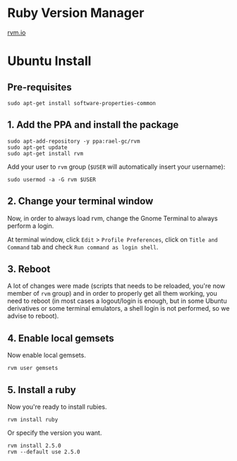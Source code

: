 # Ruby Version Manager

[rvm.io](https://rvm.io/)

# Ubuntu Install

## Pre-requisites

```term
sudo apt-get install software-properties-common
```

## 1. Add the PPA and install the package

```term
sudo apt-add-repository -y ppa:rael-gc/rvm
sudo apt-get update
sudo apt-get install rvm
```

Add your user to `rvm` group (`$USER` will automatically insert your username):

```term
sudo usermod -a -G rvm $USER
```    

## 2. Change your terminal window

Now, in order to always load rvm, change the Gnome Terminal to always perform a login.

At terminal window, click `Edit` > `Profile Preferences`, click on `Title and Command` tab and check `Run command as login shell`.

## 3. Reboot

A lot of changes were made (scripts that needs to be reloaded, you're now member of `rvm` group) and in order to properly get all them working, you need to reboot (in most cases a logout/login is enough, but in some Ubuntu derivatives or some terminal emulators, a shell login is not performed, so we advise to reboot).

## 4. Enable local gemsets

Now enable local gemsets.

```term
rvm user gemsets
```

## 5. Install a ruby

Now you're ready to install rubies.

```term
rvm install ruby
```

Or specify the version you want.

```term
rvm install 2.5.0
rvm --default use 2.5.0
```

